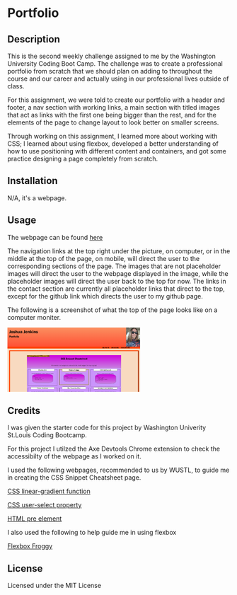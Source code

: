 # Portfolio

## Description

This is the second weekly challenge assigned to me by the Washington University Coding Boot Camp. The challenge was to create a professional portfolio from scratch that we should plan on adding to throughout the course and our career and actually using in our professional lives outside of class.

For this assignment, we were told to create our portfolio with a header and footer, a nav section with working links, a main section with titled images that act as links with the first one being bigger than the rest, and for the elements of the page to change layout to look better on smaller screens.

Through working on this assignment, I learned more about working with CSS; I learned about using flexbox, developed a better understanding of how to use positioning with different content and containers, and got some practice designing a page completely from scratch.

## Installation

N/A, it's a webpage.

## Usage

The webpage can be found [here](https://wolfspiderman.github.io/Portfolio/)

The navigation links at the top right under the picture, on computer, or in the middle at the top of the page, on mobile, will direct the user to the corresponding sections of the page. The images that are not placeholder images will direct the user to the webpage displayed in the image, while the placeholder images will direct the user back to the top for now. The links in the contact section are currently all placeholder links that direct to the top, except for the github link which directs the user to my github page.

The following is a screenshot of what the top of the page looks like on a computer moniter.

<img src="./assets/images/screenshot.png" alt="screenshot of the portfolio webpage" style="display: block; margin: 0; max-width: 300px;">

## Credits

I was given the starter code for this project by Washington Univerity St.Louis Coding Bootcamp.

For this project I utilzed the Axe Devtools Chrome extension to check the accessibilty of the webpage as I worked on it.

I used the following webpages, recommended to us by WUSTL, to guide me in creating the CSS Snippet Cheatsheet page.

[CSS linear-gradient function](https://developer.mozilla.org/en-US/docs/Web/CSS/linear-gradient)

[CSS user-select property](https://developer.mozilla.org/en-US/docs/Web/CSS/user-select)

[HTML pre element](https://developer.mozilla.org/en-US/docs/Web/HTML/Element/pre)

I also used the following to help guide me in using flexbox

[Flexbox Froggy](https://flexboxfroggy.com/)

## License

Licensed under the MIT License
